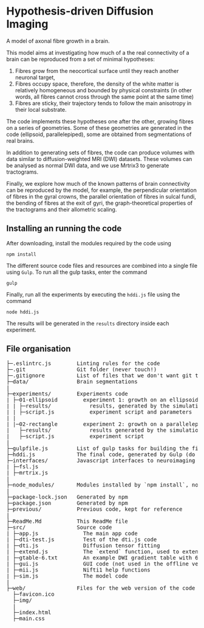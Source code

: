 # Hypothesis-driven Diffusion Imaging

A model of axonal fibre growth in a brain.

This model aims at investigating how much of a the real connectivity of a brain can be reproduced from a set of minimal hypotheses:

1. Fibres grow from the neocortical surface until they reach another neuronal target,
2. Fibres occupy space, therefore, the density of the white matter is relatively homogeneous and bounded by physical constraints (in other words, all fibres cannot cross through the same point at the same time)
3. Fibres are sticky, their trajectory tends to follow the main anisotropy in their local substrate.

The code implements these hypotheses one after the other, growing fibres on a series of geometries. Some of these geometries are generated in the code (ellipsoid, parallelepiped), some are obtained from segmentations of real brains.

In addition to generating sets of fibres, the code can produce volumes with data similar to diffusion-weighted MRI (DWI) datasets. These volumes can be analysed as normal DWI data, and we use Mrtrix3 to generate tractograms.

Finally, we explore how much of the known patterns of brain connectivity can be reproduced by the model, for example, the perpendicular orientation of fibres in the gyral crowns, the parallel orientation of fibres in sulcal fundi, the bending of fibres at the exit of gyri, the graph-theoretical properties of the tractograms and their allometric scaling.

## Installing an running the code
After downloading, install the modules required by the code using

`npm install`

The different source code files and resources are combined into a single file using `Gulp`. To run all the gulp tasks, enter the command

`gulp`

Finally, run all the experiments by executing the `hddi.js` file using the command

`node hddi.js`

The results will be generated in the `results` directory inside each experiment.

## File organisation

<pre>
├─.eslintrc.js        Linting rules for the code
├─.git                Git folder (never touch!)
├─.gitignore          List of files that we don't want git to track
├─data/               Brain segmentations
|
├─experiments/        Experiments code
| ├─01-ellipsoid        experiment 1: growth on an ellipsoid
| | ├─results/            results, generated by the simulation (initially empty)
| | ├─script.js           experiment script and parameters
| |
| |─02-rectangle        experiment 2: growth on a parallelepiped
|   ├─results/            results generated by the simulation (initially empty)
|   ├─script.js           experiment script
| 
├─gulpfile.js         List of gulp tasks for building the final code
├─hddi.js             The final code, generated by Gulp (do not edit directly)
├─interfaces/         Javascript interfaces to neuroimaging packages
| ├─fsl.js
| ├─mrtrix.js
|
├─node_modules/       Modules installed by `npm install`, not tracked by git
|
├─package-lock.json   Generated by npm
├─package.json        Generated by npm
├─previous/           Previous code, kept for reference
|
├─ReadMe.Md           This ReadMe file
├─src/                Source code
| ├─app.js              The main app code
| ├─dti-test.js         Test of the dti.js code
| ├─dti.js              Diffusion tensor fitting
| ├─extend.js           The `extend` function, used to extend js objects
| ├─gtable-6.txt        An example DWI gradient table with 6 directions
| ├─gui.js              GUI code (not used in the offline version)
| ├─mii.js              Nifti1 help functions
| ├─sim.js              The model code
|
├─web/                Files for the web version of the code
  ├─favicon.ico
  ├─img/
  |
  ├─index.html
  ├─main.css
</pre>